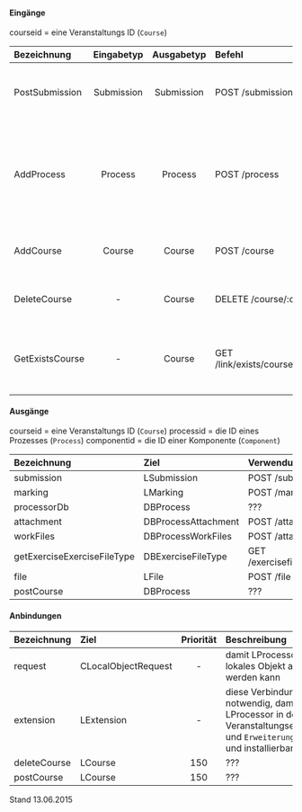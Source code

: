 

#### Eingänge
courseid = eine Veranstaltungs ID (`Course`)

| Bezeichnung  | Eingabetyp  | Ausgabetyp | Befehl | Beschreibung |
| :----------- |:-----------:| :---------:| :----- | :----------- |
|PostSubmission|Submission|Submission|POST /submission| verarbeitet eine Einsendung oder eine Menge von Einsendungen |
|AddProcess|Process|Process|POST /process| fügt eine neue Verarbeitung hinzu (sendet die Bestandteile einer Verarbeitung an die entsprechenden Komponenten)  |
|AddCourse|Course|Course|POST /course| installiert die Komponente in dieser Veranstaltung |
|DeleteCourse|-|Course|DELETE /course/:courseid| entfernt die Komponente aus dieser Veranstaltung |
|GetExistsCourse|-|Course|GET /link/exists/course/:courseid| prüft, ob diese Komponente für diese Veranstaltung korrekt installiert ist |

#### Ausgänge
courseid = eine Veranstaltungs ID (`Course`)
processid = die ID eines Prozesses (`Process`)
componentid = die ID einer Komponente (`Component`)

| Bezeichnung  | Ziel  | Verwendung | Beschreibung |
| :----------- |:----- | :--------- | :----------- |
|submission|LSubmission|POST /submission| ??? |
|marking|LMarking|POST /marking| ??? |
|processorDb|DBProcess| ??? | ??? |
|attachment|DBProcessAttachment|POST /attachment| ??? |
|workFiles|DBProcessWorkFiles|POST /attachment| ??? |
|getExerciseExerciseFileType|DBExerciseFileType|GET /exercisefiletype/exercise/:eid| ??? |
|file|LFile|POST /file| ??? |
|postCourse|DBProcess| ??? | ??? |

#### Anbindungen
| Bezeichnung  | Ziel  | Priorität | Beschreibung |
| :----------- |:----- | :--------:| :------------|
|request|CLocalObjectRequest|-| damit LProcessor als lokales Objekt aufgerufen werden kann |
|extension|LExtension|-| diese Verbindung ist notwendig, damit die LProcessor in den Veranstaltungseinstellungen und `Erweiterungen` erscheint und installierbar wird |
|deleteCourse|LCourse|150| ??? |
|postCourse|LCourse|150| ??? |
Stand 13.06.2015